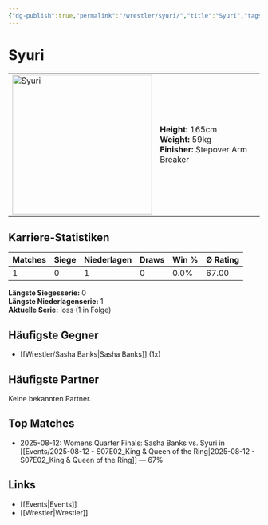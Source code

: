 ```yaml
---
{"dg-publish":true,"permalink":"/wrestler/syuri/","title":"Syuri","tags":["wrestler"],"noteIcon":""}
---
```



# Syuri

<table>
        <tr>
        <td><img src="https://github.com/CptSpaulding1980/choke-slam-wrestling/releases/download/images/Syuri.png" width="280" alt="Syuri"></td>
        <td>
        <b>Height:</b> 165cm<br>
        <b>Weight:</b> 59kg<br>
        <b>Finisher:</b> Stepover Arm Breaker<br>
        </td>
        </tr>
        </table>
        
## Karriere-Statistiken

| Matches | Siege | Niederlagen | Draws | Win % | Ø Rating |
|---------|-------|-------------|-------|-------|-----------|
| 1 | 0 | 1 | 0 | 0.0% | 67.00 |

**Längste Siegesserie:** 0<br>**Längste Niederlagenserie:** 1<br>**Aktuelle Serie:** loss (1 in Folge)


## Häufigste Gegner
- [[Wrestler/Sasha Banks\|Sasha Banks]] (1x)

## Häufigste Partner
Keine bekannten Partner.

## Top Matches
- 2025-08-12: Womens Quarter Finals: Sasha Banks vs. Syuri in [[Events/2025-08-12 - S07E02_King & Queen of the Ring\|2025-08-12 - S07E02_King & Queen of the Ring]] — 67%

## Links
- [[Events\|Events]]
- [[Wrestler\|Wrestler]]
